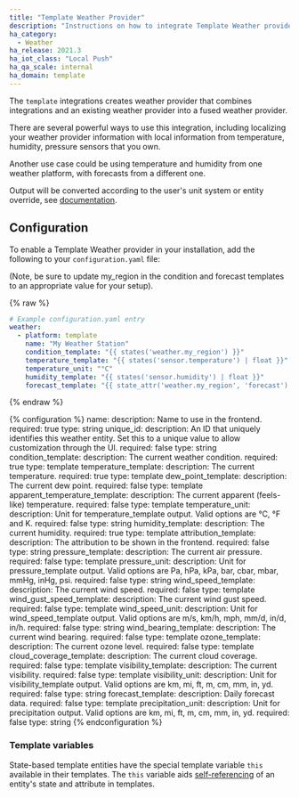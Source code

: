 ```yaml
---
title: "Template Weather Provider"
description: "Instructions on how to integrate Template Weather provider into Home Assistant."
ha_category: 
  - Weather
ha_release: 2021.3
ha_iot_class: "Local Push"
ha_qa_scale: internal
ha_domain: template
---
```


The `template` integrations creates weather provider that combines integrations and an existing weather provider into a fused weather provider.

There are several powerful ways to use this integration, including localizing your weather provider information with local information from temperature, humidity, pressure sensors that you own.

Another use case could be using temperature and humidity from one weather platform, with forecasts from a different one.

Output will be converted according to the user's unit system or entity override, see [documentation](https://developers.home-assistant.io/docs/core/entity/weather/#unit-conversion).

## Configuration

To enable a Template Weather provider in your installation, add the following to your `configuration.yaml` file:

(Note, be sure to update my_region in the condition and forecast templates to an appropriate value for your setup).

{% raw %}

```yaml
# Example configuration.yaml entry
weather:
  - platform: template
    name: "My Weather Station"
    condition_template: "{{ states('weather.my_region') }}"
    temperature_template: "{{ states('sensor.temperature') | float }}"
    temperature_unit: "°C"
    humidity_template: "{{ states('sensor.humidity') | float }}"
    forecast_template: "{{ state_attr('weather.my_region', 'forecast') }}"
```

{% endraw %}

{% configuration %}
name:
  description: Name to use in the frontend.
  required: true
  type: string
unique_id:
  description: An ID that uniquely identifies this weather entity. Set this to a unique value to allow customization through the UI.
  required: false
  type: string
condition_template:
  description: The current weather condition.
  required: true
  type: template
temperature_template:
  description: The current temperature.
  required: true
  type: template
dew_point_template:
  description: The current dew point.
  required: false
  type: template
apparent_temperature_template:
  description: The current apparent (feels-like) temperature.
  required: false
  type: template
temperature_unit:
  description: Unit for temperature_template output. Valid options are °C, °F and K.
  required: false
  type: string
humidity_template:
  description: The current humidity.
  required: true
  type: template
attribution_template:
  description: The attribution to be shown in the frontend.
  required: false
  type: string
pressure_template:
  description: The current air pressure.
  required: false
  type: template
pressure_unit:
  description: Unit for pressure_template output. Valid options are Pa, hPa, kPa, bar, cbar, mbar, mmHg, inHg, psi.
  required: false
  type: string
wind_speed_template:
  description: The current wind speed.
  required: false
  type: template
wind_gust_speed_template:
  description: The current wind gust speed.
  required: false
  type: template
wind_speed_unit:
  description: Unit for wind_speed_template output. Valid options are m/s, km/h, mph, mm/d, in/d, in/h.
  required: false
  type: string
wind_bearing_template:
  description: The current wind bearing.
  required: false
  type: template
ozone_template:
  description: The current ozone level.
  required: false
  type: template
cloud_coverage_template:
  description: The current cloud coverage.
  required: false
  type: template
visibility_template:
  description: The current visibility.
  required: false
  type: template
visibility_unit:
  description: Unit for visibility_template output. Valid options are km, mi, ft, m, cm, mm, in, yd.
  required: false
  type: string
forecast_template:
  description: Daily forecast data.
  required: false
  type: template
precipitation_unit:
  description: Unit for precipitation output. Valid options are km, mi, ft, m, cm, mm, in, yd.
  required: false
  type: string
{% endconfiguration %}

### Template variables

State-based template entities have the special template variable `this` available in their templates. The `this` variable aids [self-referencing](/integrations/template#self-referencing) of an entity's state and attribute in templates.
